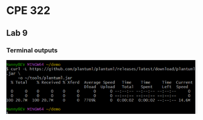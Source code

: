 # CPE 322
## Lab 9
### Terminal outputs

![Image](https://github.com/Mannyv443/Design-6/blob/b5e587507e04e211d4e3c6ef82c8908286877728/Lab9/Lab9-1.png)


